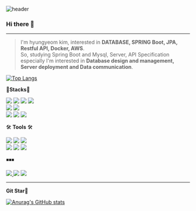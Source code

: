 ![header](https://capsule-render.vercel.app/api?type=waving&color=random&height=350&section=header&text=kyeom%20gyeom&animation=fadeIn&fontSize=90)

### Hi there 👋
---
> I'm hyungyeom kim, interested in __DATABASE, SPRING Boot, JPA, Restful API, Docker, AWS__. <br/>
> So, studying Spring Boot and Mysql, Server, API Specification <br/>
> especially I'm interested in __Database design and management, Server deployment and Data communication__. <br/>

[![Top Langs](https://github-readme-stats.vercel.app/api/top-langs/?username=kylo-dev&layout=donut)](https://github.com/anuraghazra/github-readme-stats)

📝<b>Stacks</b>📝

<img src="https://img.shields.io/badge/Spring-6DB33F?style=flat-square&logo=Spring&logoColor=white"/>&nbsp;<img src="https://img.shields.io/badge/Spring Boot-6DB33F?style=flat-square&logo=Spring Boot&logoColor=white"/>&nbsp;<img src="https://img.shields.io/badge/MySQL-4479A1?style=flat-square&logo=MySQL&logoColor=white"/>&nbsp;<img src="https://img.shields.io/badge/Docker-2496ED?style=flat-square&logo=Docker&logoColor=white"/>
<br/>
<img src="https://img.shields.io/badge/Python-3766AB?style=flat-square&logo=Python&logoColor=white"/>&nbsp;<img src="https://img.shields.io/badge/Node.js-339933?style=flat-square&logo=Node.js&logoColor=white"/>
<br/>
<img src="https://img.shields.io/badge/Pandas-150458?style=flat-square&logo=Pandas&logoColor=white"/>&nbsp;<img src="https://img.shields.io/badge/Scikit--learn-F7931E?style=flat-square&logo=Scikit-learn&logoColor=white"/>&nbsp;<img src="https://img.shields.io/badge/TensorFlow-FF6F00?style=flat-square&logo=TensorFlow&logoColor=white"/>
<br/>

🛠️ <b>Tools</b> 🛠️

<img src="https://img.shields.io/badge/Intellij IDEA-000000?style=flat-square&logo=Intellij IDEA&logoColor=white"/>&nbsp;<img src="https://img.shields.io/badge/DataGrip-000000?style=flat-square&logo=DataGrip&logoColor=white"/>&nbsp;<img src="https://img.shields.io/badge/Visual Studio Code-007ACC?style=flat-square&logo=Visual Studio Code&logoColor=white"/>
<br/>
<img src="https://img.shields.io/badge/Swagger-85EA2D?style=flat-square&logo=Swagger&logoColor=white"/>&nbsp;<img src="https://img.shields.io/badge/Jupyter-F37626?style=flat-square&logo=Jupyter&logoColor=white"/>&nbsp;<img src="https://img.shields.io/badge/Google Colab-F9AB00?style=flat-square&logo=Google Colab&logoColor=white"/>


<p>◾◾◾</p>

<a href="https://kylo8.tistory.com"><img src="https://img.shields.io/badge/Tistory-000000?style=flat-square&logo=Tistory&logoColor=white"/>
<a href="mailto:rlagusrua3687@gmail.com"><img src="https://img.shields.io/badge/Gmail-EA4335?style=flat-square&logo=Gmail&logoColor=white"/></a>
<a href="https://hits.seeyoufarm.com"><img src="https://hits.seeyoufarm.com/api/count/incr/badge.svg?url=https%3A%2F%2Fgithub.com%2Fkylo-dev&count_bg=%2379C83D&title_bg=%23555555&icon=github.svg&icon_color=%23E7E7E7&title=hits&edge_flat=false"/></a>

---

**Git Star💫**

[![Anurag's GitHub stats](https://github-readme-stats.vercel.app/api?username=kylo-dev)](https://github.com/anuraghazra/github-readme-stats)
